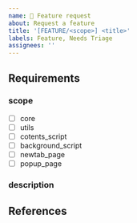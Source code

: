 ```yaml
---
name: 🚀 Feature request
about: Request a feature
title: '[FEATURE/<scope>] <title>'
labels: Feature, Needs Triage
assignees: ''
---
```


## Requirements

### scope

<!-- choose scope from below -->

- [ ] core
- [ ] utils
- [ ] cotents_script
- [ ] background_script
- [ ] newtab_page
- [ ] popup_page

### description

## References

<!-- Links? References? Anything that will give us more context about the feature that you are requesting! -->
